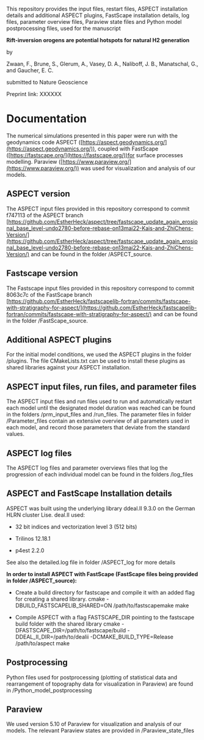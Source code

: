 This repository provides the input files, restart files, ASPECT installation details and additional ASPECT plugins, FastScape installation details, log files, parameter overview files, Paraview state files and Python model postprocessing files, used for the manuscript

**Rift-inversion orogens are potential hotspots for natural H2 generation**

by

Zwaan, F., Brune, S., Glerum, A., Vasey, D. A., Naliboff, J. B., Manatschal, G., and Gaucher, E. C.

submitted to Nature Geoscience

Preprint link: XXXXXX

# Documentation

The numerical simulations presented in this paper were run with the geodynamics code ASPECT ([https://aspect.geodynamics.org/](https://aspect.geodynamics.org/)), coupled with FastScape ([https://fastscape.org/](https://fastscape.org/))for surface processes modelling. Paraview ([https://www.paraview.org/](https://www.paraview.org/)) was used for visualization and analysis of our models.

## ASPECT version

The ASPECT input files provided in this repository correspond to commit f747113 of the ASPECT branch [https://github.com/EstherHeck/aspect/tree/fastscape_update_again_erosional_base_level-undo2780-before-rebase-on13mai22-Kais-and-ZhiChens-Version/](https://github.com/EstherHeck/aspect/tree/fastscape_update_again_erosional_base_level-undo2780-before-rebase-on13mai22-Kais-and-ZhiChens-Version/) and can be found in the folder /ASPECT_source.

## Fastscape version

The Fastscape input files provided in this repository correspond to commit 8063c7c of the FastScape branch [https://github.com/EstherHeck/fastscapelib-fortran/commits/fastscape-with-stratigraphy-for-aspect/](https://github.com/EstherHeck/fastscapelib-fortran/commits/fastscape-with-stratigraphy-for-aspect/) and can be found in the folder /FastScape_source.


## Additional ASPECT plugins

For the initial model conditions, we used the ASPECT plugins in the folder /plugins. The file CMakeLists.txt can be used to install these plugins as shared libraries against your ASPECT installation.

## ASPECT input files, run files, and parameter files

The ASPECT input files and run files used to run and automatically restart each model until the designated model duration was reached can be found in the folders /prm_input_files and /run_files. The parameter files in folder /Parameter_files contain an extensive overview of all parameters used in each model, and record those parameters that deviate from the standard values.

## ASPECT log files

The ASPECT log files and parameter overviews files that log the progression of each individual model can be found in the folders /log_files

## ASPECT and FastScape Installation details

ASPECT was built using the underlying library ddeal.II 9.3.0 on the German HLRN cluster Lise. deal.II used:

- 32 bit indices and vectorization level 3 (512 bits)

- Trilinos 12.18.1

- p4est 2.2.0

See also the detailed.log file in folder /ASPECT_log for more details

**In order to install ASPECT with FastScape (FastScape files being provided in folder /ASPECT_source):**

- Create a build directory for fastscape and compile it with an added flag for creating a shared library.
	cmake -DBUILD_FASTSCAPELIB_SHARED=ON /path/to/fastscapemake
	make

- Compile ASPECT with a flag FASTSCAPE_DIR pointing to the fastscape build folder with the shared library
	cmake -DFASTSCAPE_DIR=/path/to/fastscape/build -DDEAL_II_DIR=/path/to/dealii -DCMAKE_BUILD_TYPE=Release /path/to/aspect
	make

## Postprocessing

Python files used for postprocessing (plotting of statistical data and rearrangement of topography data for visualization in Paraview) are found in /Python_model_postprocessing

## Paraview 

We used version 5.10 of Paraview for visualization and analysis of our models. The relevant Paraview states are provided in /Paraview_state_files
